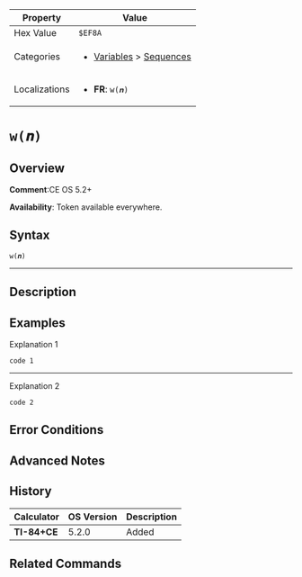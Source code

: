 | Property      | Value |
|---------------|-------|
| Hex Value     | `$EF8A`|
| Categories    | <ul><li>[Variables](<../categories/Variables.md>) > [Sequences](<../categories/Variables.md#Sequences>)</li></ul> |
| Localizations | <ul><li><b>FR</b>: `w(𝒏)`</li></ul> |

# `w(𝒏)`

## Overview


<b>Comment</b>:CE OS 5.2+

<b>Availability</b>: Token available everywhere.

## Syntax
`w(𝒏)`

<hr>

## Description


## Examples

Explanation 1
```ti-basic
code 1
```
---
Explanation 2
```ti-basic
code 2
```

## Error Conditions


## Advanced Notes


## History
| Calculator | OS Version | Description |
|------------|------------|-------------|
| <b>TI-84+CE</b> | 5.2.0 | Added |

## Related Commands


